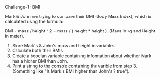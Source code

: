 Challenge-1 : BMI

Mark & John are trying to compare their BMI (Body Mass Index), which is calculated using the formula:

BMI = mass / height ^ 2 = mass / ( height * height ). (Mass in kg and Height in meter).

1. Store Mark's & John's mass and height in variables
2. Calculate both their BMIs
3. Create a booelan variable containing information about whether Mark has a higher BMI than John.
4. Print a string to the console containing the varible from step 3.
   (Something like "Is Mark's BMI higher than John's ? true").
